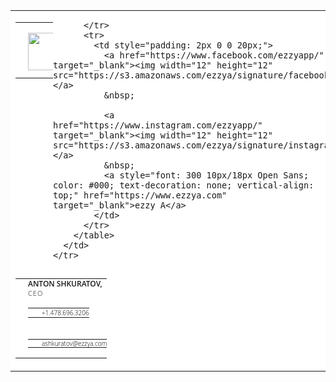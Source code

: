 <!DOCTYPE html>
<html>
  <meta charset="utf-8">
  <meta content="width=device-width, initial-scale=1" name="viewport">
  <table class="v1.0" style="background: #fff; word-wrap: normal; border-collapse: collapse;">
    <tr>
      <td>
        <table align="left" style="width: 60px; min-width: 60px;">
          <tr>
            <td style="border: 0; padding: 0 0 12px 20px; text-align: center;">
              <img width="60" height="60" style="margin: 16px 0 0;" src="https://s3.amazonaws.com/ezzya/signature/sign+1.png">
            </td>
          </tr>
        </table>
        <table align="left" style="width: 300px; min-width: 300px;">
          <tr>
            <td style="padding: 0 0 0 20px; vertical-align: top;">
              <p style="margin: 0 0 0.4px 0; font: 600 12px/15px Open Sans; text-transform: uppercase;">
                <span>Anton Shkuratov,</span>
                <br />
                <span style="font: 100 11px/15px Open Sans; letter-spacing: 1px;">CEO</span>
              </p>
            </td>
          </tr>
          <tr>
            <td style="padding: 0 0 0 20px;">
              <a href="tel:+1.478.696.3206" target="_blank" style="text-decoration: none; white-space: nowrap; display: block;">
                <table style="border-collapse: collapse;">
                  <tr>
                    <td width="22" style="border: 0; padding: 0;">
                      <img style="display: block;" width="10" height="14" src="https://s3.amazonaws.com/ezzya/signature/phone.png">
                    </td>
                    <td style="border: 0; padding: 0;">
                      <span style="font: 300 10px/12px Open Sans; color: #000; text-decoration: none;">+1.478.696.3206</span>
                    </td>
                  </tr>
                </table>
              </a>
            </td>
          </tr>
          <tr>
            <td style="padding: 2px 0 0 20px;">
              <a href="mailto:ashkuratov@ezzya.com" target="_blank" style="text-decoration: none; white-space: nowrap; display: block;">
                <table style="border-collapse: collapse;">
                  <tr>
                    <td width="22" style="border: 0; padding: 0;">
                      <img style="display: block;" width="12" height="9" src="https://s3.amazonaws.com/ezzya/signature/email.png">
                    </td>
                    <td style="border: 0; padding: 0;">
                      <span style="font: 300 10px/12px Open Sans; color: #000; text-decoration: none;">ashkuratov@ezzya.com</span>
                    </td>
                  </tr>
                </table>
              </a>
            </td>
          </tr>
          <tr>
            
          </tr>
          <tr>
            <td style="padding: 2px 0 0 20px;">
              <a href="https://www.facebook.com/ezzyapp/" target="_blank"><img width="12" height="12" src="https://s3.amazonaws.com/ezzya/signature/facebook.png"></a>
              &nbsp;
             
              <a href="https://www.instagram.com/ezzyapp/" target="_blank"><img width="12" height="12" src="https://s3.amazonaws.com/ezzya/signature/instagram.png"></a>
              &nbsp;
              <a style="font: 300 10px/18px Open Sans; color: #000; text-decoration: none; vertical-align: top;" href="https://www.ezzya.com" target="_blank">ezzy A</a>
            </td>
          </tr>
        </table>
      </td>
    </tr>
  </table>
</html>

